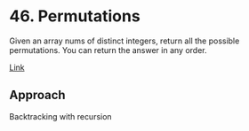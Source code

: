 # 46. Permutations

Given an array nums of distinct integers, return all the possible permutations. You can return the answer in any order.

[Link](https://leetcode.com/problems/permutations/)

## Approach

Backtracking with recursion